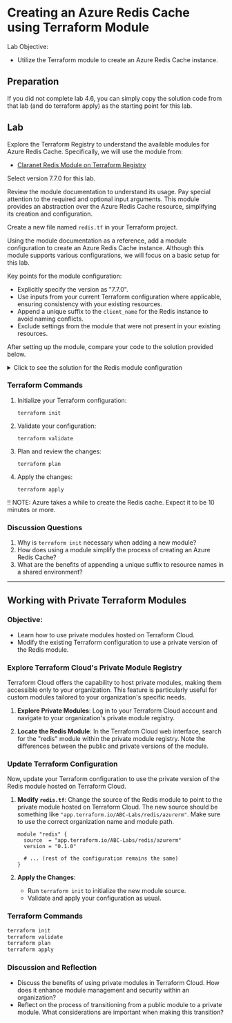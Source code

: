 # Creating an Azure Redis Cache using Terraform Module

Lab Objective:
- Utilize the Terraform module to create an Azure Redis Cache instance.

## Preparation

If you did not complete lab 4.6, you can simply copy the solution code from that lab (and do terraform apply) as the starting point for this lab.

## Lab

Explore the Terraform Registry to understand the available modules for Azure Redis Cache. Specifically, we will use the module from:

* [Claranet Redis Module on Terraform Registry](https://registry.terraform.io/modules/claranet/redis/azurerm/7.7.0)

Select version 7.7.0 for this lab.

Review the module documentation to understand its usage. Pay special attention to the required and optional input arguments. This module provides an abstraction over the Azure Redis Cache resource, simplifying its creation and configuration.

Create a new file named `redis.tf` in your Terraform project.

Using the module documentation as a reference, add a module configuration to create an Azure Redis Cache instance. Although this module supports various configurations, we will focus on a basic setup for this lab.

Key points for the module configuration:

* Explicitly specify the version as "7.7.0".
* Use inputs from your current Terraform configuration where applicable, ensuring consistency with your existing resources.
* Append a unique suffix to the `client_name` for the Redis instance to avoid naming conflicts.
* Exclude settings from the module that were not present in your existing resources.

After setting up the module, compare your code to the solution provided below.

<details>
<summary>Click to see the solution for the Redis module configuration</summary>

```hcl
module "redis" {
  source  = "claranet/redis/azurerm"
  version = "7.7.0"

  client_name              = "aztf-labs-redis-${random_integer.suffix.result}"
  environment              = "labs"
  location                 = local.region
  location_short           = "use"
  stack                    = "labs"
  resource_group_name      = azurerm_resource_group.lab.name
  logs_destinations_ids    = []

  capacity                 = 1
  cluster_shard_count      = 2
  data_persistence_enabled = false
  allowed_cidrs            = ["10.0.0.0/16"]

  extra_tags               = local.common_tags
}
```
</details>

### Terraform Commands

1. Initialize your Terraform configuration:
   ```
   terraform init
   ```
2. Validate your configuration:
   ```
   terraform validate
   ```
3. Plan and review the changes:
   ```
   terraform plan
   ```
4. Apply the changes:
   ```
   terraform apply
   ```

:bangbang: NOTE: Azure takes a while to create the Redis cache.  Expect it to be 10 minutes or more.

### Discussion Questions

1. Why is `terraform init` necessary when adding a new module?
2. How does using a module simplify the process of creating an Azure Redis Cache?
3. What are the benefits of appending a unique suffix to resource names in a shared environment?

---

## Working with Private Terraform Modules

### Objective:
- Learn how to use private modules hosted on Terraform Cloud.
- Modify the existing Terraform configuration to use a private version of the Redis module.

### Explore Terraform Cloud's Private Module Registry

Terraform Cloud offers the capability to host private modules, making them accessible only to your organization. This feature is particularly useful for custom modules tailored to your organization's specific needs.

1. **Explore Private Modules**: Log in to your Terraform Cloud account and navigate to your organization's private module registry. 

2. **Locate the Redis Module**: In the Terraform Cloud web interface, search for the "redis" module within the private module registry. Note the differences between the public and private versions of the module.

### Update Terraform Configuration

Now, update your Terraform configuration to use the private version of the Redis module hosted on Terraform Cloud.

1. **Modify `redis.tf`**: Change the source of the Redis module to point to the private module hosted on Terraform Cloud. The new source should be something like `"app.terraform.io/ABC-Labs/redis/azurerm"`. Make sure to use the correct organization name and module path.

   ```hcl
   module "redis" {
     source  = "app.terraform.io/ABC-Labs/redis/azurerm"
     version = "0.1.0"

     # ... (rest of the configuration remains the same)
   }
   ```

2. **Apply the Changes**: 
   - Run `terraform init` to initialize the new module source.
   - Validate and apply your configuration as usual.

### Terraform Commands

```bash
terraform init
terraform validate
terraform plan
terraform apply
```

### Discussion and Reflection

- Discuss the benefits of using private modules in Terraform Cloud. How does it enhance module management and security within an organization?
- Reflect on the process of transitioning from a public module to a private module. What considerations are important when making this transition?

